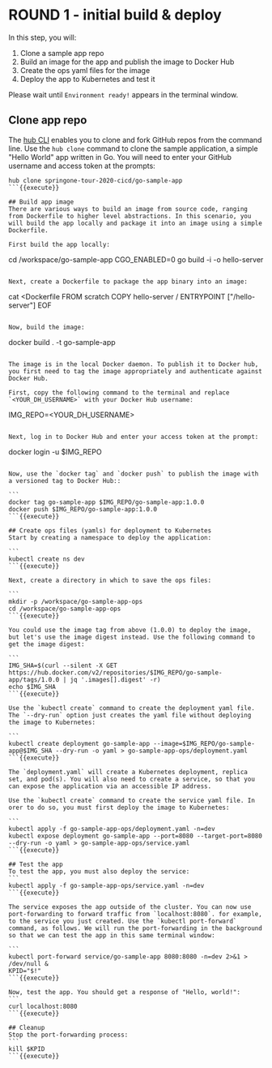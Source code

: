 # ROUND 1 - initial build & deploy

In this step, you will:
1. Clone a sample app repo
2. Build an image for the app and publish the image to Docker Hub
3. Create the ops yaml files for the image
4. Deploy the app to Kubernetes and test it

Please wait until `Environment ready!` appears in the terminal window.

## Clone app repo
The [hub CLI](https://hub.github.com/hub.1.html) enables you to clone and fork GitHub repos from the command line. Use the `hub clone` command to clone the sample application, a simple "Hello World" app written in Go. You will need to enter your GitHub username and access token at the prompts:

```
hub clone springone-tour-2020-cicd/go-sample-app
```{{execute}}

## Build app image
There are various ways to build an image from source code, ranging from Dockerfile to higher level abstractions. In this scenario, you will build the app locally and package it into an image using a simple Dockerfile.

First build the app locally:
```
cd /workspace/go-sample-app
CGO_ENABLED=0 go build -i -o hello-server
```{{execute}}

Next, create a Dockerfile to package the app binary into an image:
```
cat <<EOF >Dockerfile
FROM scratch
COPY hello-server /
ENTRYPOINT ["/hello-server"]
EOF
```{{execute}}

Now, build the image: 
```
docker build . -t go-sample-app
```{{execute}}

The image is in the local Docker daemon. To publish it to Docker hub, you first need to tag the image appropriately and authenticate against Docker Hub.

First, copy the following command to the terminal and replace `<YOUR_DH_USERNAME>` with your Docker Hub username:

```
IMG_REPO=<YOUR_DH_USERNAME>
```{{copy}}

Next, log in to Docker Hub and enter your access token at the prompt:

```
docker login -u $IMG_REPO
````{{execute}}

Now, use the `docker tag` and `docker push` to publish the image with a versioned tag to Docker Hub::

```
docker tag go-sample-app $IMG_REPO/go-sample-app:1.0.0
docker push $IMG_REPO/go-sample-app:1.0.0
```{{execute}}

## Create ops files (yamls) for deployment to Kubernetes
Start by creating a namespace to deploy the application:

```
kubectl create ns dev
```{{execute}}

Next, create a directory in which to save the ops files:

```
mkdir -p /workspace/go-sample-app-ops
cd /workspace/go-sample-app-ops
```{{execute}}

You could use the image tag from above (1.0.0) to deploy the image, but let's use the image digest instead. Use the following command to get the image digest:

```
IMG_SHA=$(curl --silent -X GET https://hub.docker.com/v2/repositories/$IMG_REPO/go-sample-app/tags/1.0.0 | jq '.images[].digest' -r)
echo $IMG_SHA
```{{execute}}

Use the `kubectl create` command to create the deployment yaml file. The `--dry-run` option just creates the yaml file without deploying the image to Kubernetes:

```
kubectl create deployment go-sample-app --image=$IMG_REPO/go-sample-app@$IMG_SHA --dry-run -o yaml > go-sample-app-ops/deployment.yaml
```{{execute}}

The `deployment.yaml` will create a Kubernetes deployment, replica set, and pod(s). You will also need to create a service, so that you can expose the application via an accessible IP address.

Use the `kubectl create` command to create the service yaml file. In orer to do so, you must first deploy the image to Kubernetes:

```
kubectl apply -f go-sample-app-ops/deployment.yaml -n=dev
kubectl expose deployment go-sample-app --port=8080 --target-port=8080 --dry-run -o yaml > go-sample-app-ops/service.yaml
```{{execute}}

## Test the app
To test the app, you must also deploy the service:
```
kubectl apply -f go-sample-app-ops/service.yaml -n=dev
```{{execute}}

The service exposes the app outside of the cluster. You can now use port-forwarding to forward traffic from `localhost:8080`. for example, to the service you just created. Use the `kubectl port-forward` command, as follows. We will run the port-forwarding in the background so that we can test the app in this same terminal window:

```
kubectl port-forward service/go-sample-app 8080:8080 -n=dev 2>&1 > /dev/null &
KPID="$!"
```{{execute}}

Now, test the app. You should get a response of "Hello, world!":
```
curl localhost:8080
```{{execute}}

## Cleanup
Stop the port-forwarding process:
```
kill $KPID
```{{execute}}
